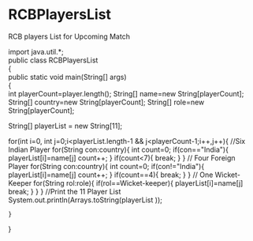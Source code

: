 # RCBPlayersList
RCB players List for Upcoming Match

import java.util.*;   
public class RCBPlayersList   
{    
public static void main(String[] args)   
	{    
 int playerCount=player.length(); 
String[] name=new String[playerCount];
String[] country=new String[playerCount];
String[] role=new String[playerCount];

String[] playerList = new String[11];

for(int i=0, int j=0;i<playerList.length-1 && j<playerCount-1;i++,j++){
		//Six Indian Player
		for(String con:country){
			int count=0;
			if(con=="India"){
			playerList[i]=name[j]
			count++;
			}
			if(count<7){
				break;
				}
			}
		// Four Foreign Player
		for(String con:country){
			int count=0;
			if(con!="India"){
			playerList[i]=name[j]
			count++;
			}
			if(count==4){
				break;
				}
			}
	// One Wicket-Keeper
		for(String rol:role){
			if(rol==Wicket-keeper){
			playerList[i]=name[j]
			break;
				}
			}
		}
//Print the 11 Player List
System.out.println(Arrays.toString(playerList ));

	}    
}    
